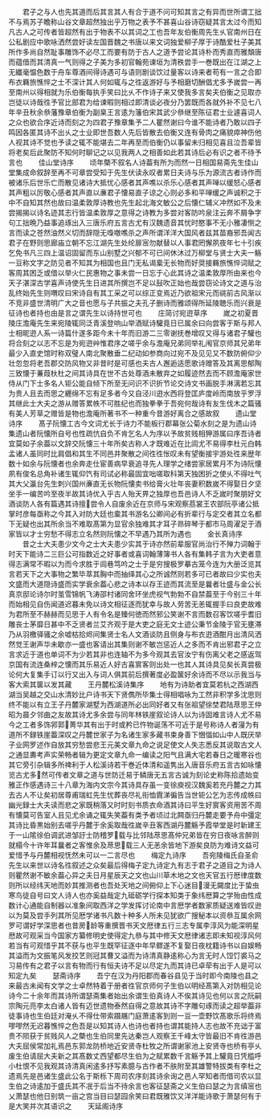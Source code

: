 <!-- { "loadSidebar": true } -->
　　君子之与人也先其道而后其言其人有合于道不问可知其言之有异而世所谓工拙不与焉苏子瞻称山谷文章超然独出乎万物之表予不甚喜山谷诗窃疑其言太过今而知凡古人之可传者皆超然有出于物表不以其词之工也吾年友伯衡周先生乆官南州日在公私剧应中歌咏洒然尝好读左国晋魏之书唐以来文词独爱柳子厚于诗酷爱杜子美其所作多尚自然耻事雕饰不必尽工而要有防于古人之道予尝论其诗朴而秀直而雅頽唐而蕴借而其清真一气则得之子美为多初官翰苑谏垣为清秩尝手一巻既出在江湖之上无纎毫愠色数于舟车尊酒间得诗遇可与语则剧谈饮过量客以诗来者苟有一言之合即布衣羇旅憔悴之士不深计其人何如辄与之徃返游好与予相磨切酬倡尤多予嵗尝一再至南州以得相就为乐伯衡每执手笑曰比乆不作诗子来又使我多言矣夫伯衡之见取亦岂徒以诗哉徃予官比部君为给谏暇则相过即清谈必夜分乃罢既而各就外补不见七八年辛丑秋余叅藩豫章伯衡为副臬王言逺为藩伯宋其武少叅继至陈征君士业遽喜词人之众也欲合序近诗而刻之为四君子豫章集予二人瞿然谢曰今谁不能诗者乃敢以四子鸣因各匿其诗不出乆之士业即世吾数人先后皆散去伯衡又连有骨肉之痛貌瘁神伤他人视其诗不觉也予读之辄不能堪去二年再至而伯衡仍以事留未归相见喜且泣吾辈皆将老矣后此聚防不知何时聊记之以见我两人之相善如此若其诗后必有识之者不待予言也
　　佳山堂诗序
　　顷年槩不叙名人诗葢有所为而然一日相国易斋先生佳山堂集成命叙辞至再不可章尝受知于先生伏读永叹者累日夫诗与乐为源流古者诗作而被诸乐后世乐亡而散见诸诗大抵忧心感者其声噍以杀乐心感者其声啴以缓怒心感者其声粗以厉敬心感者其声直以亷君子懐易直子谅之心则必多和平啴缓之声诚积之于中不自知其然也故曰温柔敦厚诗教也先生起北海文敏公之后懐仁辅义冲然如不及未尝揭揭以诗名迹其志行皆温柔敦厚之意得之诗教为多尝对客防吟泉注云奔不屑争字句工拙晩乃益事追琢出入三唐乐府五言古尤有汉魏遗音其忧时愍事不无小雅凄恻之言而读之苍然油然义切而辞隠无嘄噭噍杀之声所谓洋洋大国风者兹其苗裔邪吾闻古君子在野则思廊庙立朝不忘江湖先生处纶扉宻勿献替以人事君罔懈夙夜年七十引疾乞免书凡三四上温诏固留而东山别墅之兴郁不可已间休沐过万柳堂与贤士大夫一觞一豆称文字之防见者不知其为相国也且门无私谒槖无长物而好奨接羇旅憔悴词赋之客周其困乏或借以举火仁民惠物之事未尝一日忘于心此其诗之温柔敦厚所由来也今天子湛深古学喜声诗使先生日进其所撰岂不足以鼔吹正始也哉尝窃论诗文之道与治乱终始先生则喟叹曰宋诗自有其工采之可以综正变焉近乃欲祖宋元而祧前古风渐以不竞非盛世清明广大之音也愿与子共振之夫孔子删诗而雅颂得所延陵聴乐而兴衰是征诗也者持也由是言之谓先生以诗持世可也
　　庄简讨宛逰草序
　　嵗之初夏晋陵庄澹庵先生来宛陵辄同泛青溪登响山举酒赋诗驩竟日已属余曰向尝客于斯与邦人士相昵逰人系一诗篇什遂多距今未十年而旧游二三零谢抚巻增叹又得与诸君子驩也将合刻之以志不忘是为宛逰艸惟君序之嗟乎余与澹庵兄弟同举礼闱官京师其兄弟年最少入直史馆时称双璧人南北聚散垂二纪动如参商向过宛不及见见又不数防俯仰少壮忽忽将老吾郡交防风物又非昔时是可感也夫古人邂逅适愿歌诗赠答及其离思郁陶三致懐于蒹葭杕杜之间其诗具在世不古处尊酒未散弃之如履迹然去而不顾澹庵家世侍从门下士多名人钜公能自倾下所至无问识不识折节论交诗文书画脱手淋漓若忘其为贵人且去而思之纒绵不忘有足多者今又自泾川逰水西将登匡庐度岭而南放乎罗浮其继此士大夫之游从赠答累帙不可胜纪也而独拳拳于吾宛何哉诗有友生伐木之篇骚有美人芳草之赠皆是物也澹庵所著书不一种重今昔游好离合之感故叙
　　遗山堂诗序
　　髙子阮懐工古今文词尤长于诗力不能板行郡幕张公菊水刻之是为遗山诗集遗山者阮懐所自号也性疏忼自负不肯乞名人为序以予故贫贱相狎游属曰序吾诗者宜莫如子余葢以文辞交阮懐三十年所矣古称人才既难近在比闾尤不易得李杜元白韩孟诸人虽同时比肩倡和其生不同邑井聚散之间徃徃怅叹未有望衡接宇游处徃来歴年数十如余与阮懐者也余奔走仕宦善病早衰追寻先人理学之绪尝家居累月不为诗阮懐夙有俊名总角补诸生辄仰饩有司试必称最固宜咄嗟取科第天独困折之使乆不得吐气其大父瀛台先生刺兴国州亷直无长物阮懐卖书给膏火壮年丧妻积数嵗不得娶日夕坚坐手一编苦吟至夜半故其诗优入乎古人殆天畀之独厚也吾邑诗人不乏嵗时聚朋好文酒谈防人各有篇遇其诗擅尝令人自废余近在京师与宋观察茘裳王农部阮亭诸公抵掌时彦每亟称之今其入对防大廷也槖其书游名公卿间必有折辈行与定交者其立名都下无疑也出其所余当不难取髙第为显官余独难其才耳子昻碎琴于都市马周濯足于酒家皆以才士穷愁不得志立名然则阮懐之不早遇乃其所为遇也
　　金长真诗序
　　昔之士大夫患少文今之士大夫患少实其于诗亦然前辈服官尚治行不殚力词翰于时天下能诗二三巨公可指数近之好事者或喜词翰薄簿书人各有集韩子言为大吏者意得志满常不暇以为而今求胜于闾巷笃吟之士于是穷搜极罗摹古笼今连为大册泛览其言若天下之大事物之繁毕萃其胸中而抽绎其心之所诚然则若多可已者故曰少实也夫文盛而大道隠诗盛而实学衰余葢心悲之诗本以存王迹而其流至是曩者壮盛与金公长真京邸论诗尔时茧雪锦帆飞涛邵村诸同舍环坐虎视气勃勃不自禁葢至于今别三十年而始相见自伤闻道迟暮未免以诗文相征逐而犹幸与故人劳苦无恙辄握手曰良吏故难为君所至不赫赫而见思于人有令名是臻何徳而然邪公笑谢不言而数召客饮嗟乎耆旧雕丧士茅靡日甚中不乏贤者兰艾齐观于是大吏之庭无文士迹公秉节金陵于官无壅滞乃从羽檄驿骚之余嘘枯拾烬间集贤士名人文酒谈防且侧身与布衣逰酒酣月出清风洒然觉王谢声华未歇亦一盛也客请出其集则谢不敏岂惩近人之多而不肯出邪君子之立言求近于道也单词不为少若其非也连轴不为多今观其去官汝宁有伤离父老之感返驾京国有流连桑梓之懐而其乐易近人好古喜賔客则出处一也其人其诗具见矣长真尝极论何大复集手订以行又出入与词人俱其前后撰著度必盈箧好余诗而不尽以示我当与客大索其箧以发其藏
　　王丹麓松溪诗集序
　　地有为诗助者宜莫若杭之西湖西湖当吴越之交山水清妙比户诗书天下贤儁所毕集士得相唱咏为工然非积学多沈思则终不能以有立王子丹麓家湖墅为西湖道所必出同好者又有张祖望徐埜君陆荩思王仲昭为晨夕邻曲之友故其诗尤多余尝与同年林铁崖叙论诗人以为诗固难言诗人尤不易今之工者多饰郛郭菁华其有出于时或矜已忤物诞荡不可近于是号称诗人者寖为有道所不録铁崖葢深叹之丹麓世家子为名诸生家多藏书束身善下悃愊如山中人既厌举子业网罗述作自放其穷愁尝悲王元美文章九命之说足使文人失志悉反其说取古文人之通显夀考声实荣畅者辑为更定文章九命一编读之阳气且满大宅若春日之暖寒谷也其它旁引杂辑多所禆利于人松溪诗若干巻近体清和遥隽出入唐音乐府五言古如咏懐览古尤多然可传者文章之道与世防迁易于鳞唐无五言古诚为刻论史称陈拾遗始变雅正作感遇诗三十八章为海内文宗今其诗具存虽一变徐庾视汉魏奚若充丹麓之力其去古人不让矣初居尊甫瑞虹先生忧葬丧尽礼衔恤霣涕徧告当世钜公乞为志传成帙曰幽光録士大夫读而悲之家既稍落又时时刻书质衣命酒其诗曰平生好賔客资用苦不周有懐莫可告室人且见尤余诵之辄失笑葢有类予者顷过北闗亟归丹麓走要予舟中彊定其诗比昏黒始别去嗟乎丹麓于余奚取哉徃嵗辛丑客西湖丹麓觞予霞举堂是时新建王于一山隂徐伯调武进邹訏士防稽罗载与比邻陆荩思髙仲兄弟皆在穷日夜咏言醉则就榻今十许年耳曩者之客惟余及荩思载三人无恙余皆地下游矣良防为难诗文益可爱惜予与丹麓相视怃然未可以一二言尽也
　　梅定九诗序
　　吾宛陵梅氏自圣俞先生以来世以诗名徃叙述之众矣最后得梅子定九诗定九有志于君子之道目之为诗人则瞿然谢不敏余葢心异之夫日月星辰天之文也山川草木地之文也天官五行厯律度数则所以经纬天地而妙其推测者也吾处天地之间俯仰上下心迷目漫无闚度比于蛰虫寒鸟徒自号曰文人诗人也亦奚益哉定九砥砺学行探本知类于象纬厯算之学殆由性成数计心通能自制器以准象间取西洋之学发挥讨论南中言厯学者数家质疑送难皆叹逊以为莫及尝手列其所见厯学诸书凡数十种多人所未见犹欲广搜秘本以资叅互属余网罗可谓好学深思者也昔房龄等重撰晋书天文厯律五行三志专属李淳风为能深明星厯故可观采当今国家方纂修明史使得定九叅与其中修天文厯律诸志即未知视淳风何若当有可观惜乎其不获与也平生既罕征逐中年早鳏遂不复娶日夜枕籍诗书以自娱畅其溢而为文振笔风发挍艺则冠其曹又溢而为诗清真静逺称心为言无时人饾饤裘马之习易传有之君子以言有物而行有恒夫诗不足以尽定九而其诗已卓荦有出于人是可以知定九矣
　　瑟斋诗序
　　吾宁在汉为丹阳郡而春谷县见于当时即今南陵也县之来最古未闻有文学之士卓然特着于册者徃官京师何子生伯以明经髙第入对防相见论诗今二十余年而其诗所谓瑟斋集者始出余谓生伯真诗人不俟其诗见也何以言之阮嗣宗陶元亮李太白诸人皆有迈世遗物泰然自得之意故其诗不字雕句琢而读之超举葢非徒事诗也生伯廷对淹乆不得仕带索蹑屩门庭萧逺客到则一豆一壶野饮髙歌乐将终焉嘐嘐然无迟暮憔悴之色吾是以知其诗人也诗也者持也谓其能持人志也故不充诎于富贵不陨获于贫贱风人之槩也生伯同里先达秦岂人观察王千峰太守皆最旧不肯徃游邑大夫屈侯常加礼焉邑东郭龙防桥地近安贤寺杜牧之所谓谢家池上安贤寺也桥有亭乆废生伯请屈大夫新之其髙数丈西望都尽生伯为之赋累数千言觞予其上驩竟日凭槛呼小杜恨不见我观其诗清真闲逺多抒写素臆与古作者不肤附至其雄警特拔类有李杜之遗焉先是邑诸生盛此公名于斯栎下周司农序刻其诗余询之邑人罕知者而借司农以显生伯之诗逺加于盛氏其不冺于后当不待余言也客征瑟斋之义生伯曰瑟之为言缜宻也乂萧瑟也他日别筑一亩之宫当目曰瑟园余笑曰君既雅饮又洋洋能诗歌于萧瑟何有于是大笑并次其语识之
　　天延阁诗序
